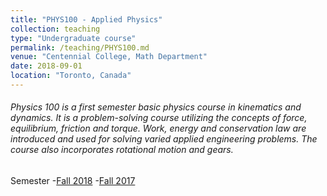 ```yaml
---
title: "PHYS100 - Applied Physics"
collection: teaching
type: "Undergraduate course"
permalink: /teaching/PHYS100.md
venue: "Centennial College, Math Department"
date: 2018-09-01
location: "Toronto, Canada"
---
```


###### 	Physics 100 is a first semester basic physics course in kinematics and dynamics. It is a problem-solving course utilizing the concepts of force, equilibrium, friction and torque. Work, energy and conservation law are introduced and used for solving varied applied engineering problems. The course also incorporates rotational motion and gears.


Semester
-[Fall 2018](https://e.centennialcollege.ca/d2l/home/384550)
-[Fall 2017](https://e.centennialcollege.ca/d2l/home/302270)
